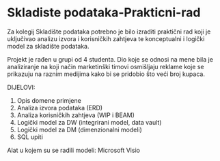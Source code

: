 # Skladiste podataka-Prakticni-rad

Za kolegij Skladište podataka potrebno je bilo izraditi praktični rad koji je uključivao analizu izvora i korisničkih zahtjeva te konceptualni i logički model za skladište podataka.

Projekt je rađen u grupi od 4 studenta. Dio koje se odnosi na mene bila je analiziranje na koji način marketinški timovi osmišljaju reklame koje se prikazuju na raznim medijima kako bi se pridobio što veći broj kupaca. 

DIJELOVI: 
1. Opis domene primjene
2. Analiza izvora podataka (ERD)
3. Analiza korisničkih zahtjeva (WIP i BEAM)
4. Logički model za DW (integrirani model, data vault)
5. Logički model za DM (dimenzionalni modeli)
6. SQL upiti
 
 
Alat u kojem su se radili modeli: Microsoft Visio


